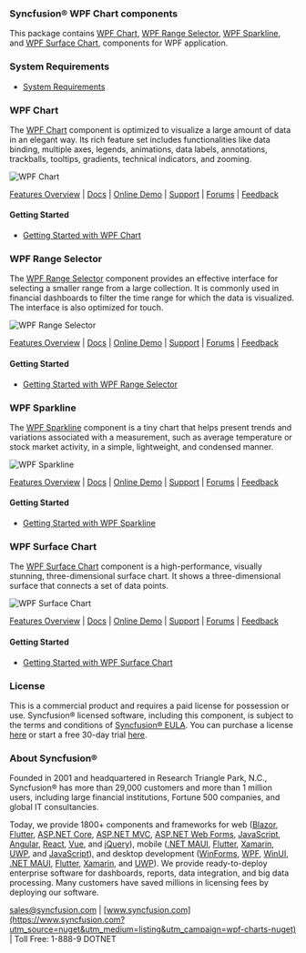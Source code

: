 ### Syncfusion® WPF Chart components
This package contains [WPF Chart](https://www.syncfusion.com/wpf-controls/charts?utm_source=nuget&utm_medium=listing&utm_campaign=wpf-charts-nuget), [WPF Range Selector](https://www.syncfusion.com/wpf-controls/range-selector?utm_source=nuget&utm_medium=listing&utm_campaign=wpf-charts-nuget), [WPF Sparkline](https://www.syncfusion.com/wpf-controls/sparkline?utm_source=nuget&utm_medium=listing&utm_campaign=wpf-charts-nuget), and [WPF Surface Chart](https://www.syncfusion.com/wpf-controls/surface-chart?utm_source=nuget&utm_medium=listing&utm_campaign=wpf-charts-nuget), components for WPF application.

### System Requirements

* [System Requirements](https://help.syncfusion.com/wpf/installation/system-requirements?utm_source=nuget&utm_medium=listing&utm_campaign=wpf-charts-nuget)

### WPF Chart

The [WPF Chart](https://www.syncfusion.com/wpf-controls/charts?utm_source=nuget&utm_medium=listing&utm_campaign=wpf-charts-nuget) component is optimized to visualize a large amount of data in an elegant way. Its rich feature set includes functionalities like data binding, multiple axes, legends, animations, data labels, annotations, trackballs, tooltips, gradients, technical indicators, and zooming.

![WPF Chart](https://cdn.syncfusion.com/nuget-readme/wpf/wpf_chart.png)

[Features Overview](https://www.syncfusion.com/wpf-controls/charts?utm_source=nuget&utm_medium=listing&utm_campaign=wpf-charts-nuget) | [Docs](https://help.syncfusion.com/wpf/charts/getting-started?utm_source=nuget&utm_medium=listing&utm_campaign=wpf-charts-nuget) | [Online Demo](https://github.com/syncfusion/wpf-demos?utm_source=nuget&utm_medium=listing&utm_campaign=wpf-charts-nuget) | [Support](https://support.syncfusion.com/create?utm_source=nuget&utm_medium=listing&utm_campaign=wpf-charts-nuget) | [Forums](https://www.syncfusion.com/forums/wpf?utm_source=nuget&utm_medium=listing&utm_campaign=wpf-charts-nuget) | [Feedback](https://www.syncfusion.com/feedback/wpf?utm_source=nuget&utm_medium=listing&utm_campaign=wpf-charts-nuget)

#### Getting Started

* [Getting Started with WPF Chart](https://help.syncfusion.com/wpf/charts/getting-started?utm_source=nuget&utm_medium=listing&utm_campaign=wpf-charts-nuget)

### WPF Range Selector

The [WPF Range Selector](https://www.syncfusion.com/wpf-controls/range-selector?utm_source=nuget&utm_medium=listing&utm_campaign=wpf-charts-nuget) component provides an effective interface for selecting a smaller range from a large collection. It is commonly used in financial dashboards to filter the time range for which the data is visualized. The interface is also optimized for touch.

![WPF Range Selector](https://cdn.syncfusion.com/nuget-readme/wpf/wpf_range_selector.png)

[Features Overview](https://www.syncfusion.com/wpf-controls/range-selector?utm_source=nuget&utm_medium=listing&utm_campaign=wpf-charts-nuget) | [Docs](https://help.syncfusion.com/wpf/busy-indicator/getting-started?utm_source=nuget&utm_medium=listing&utm_campaign=wpf-charts-nuget) | [Online Demo](https://github.com/syncfusion/wpf-demos?utm_source=nuget&utm_medium=listing&utm_campaign=wpf-charts-nuget) | [Support](https://support.syncfusion.com/create?utm_source=nuget&utm_medium=listing&utm_campaign=wpf-charts-nuget) | [Forums](https://www.syncfusion.com/forums/wpf?utm_source=nuget&utm_medium=listing&utm_campaign=wpf-charts-nuget) | [Feedback](https://www.syncfusion.com/feedback/wpf?utm_source=nuget&utm_medium=listing&utm_campaign=wpf-charts-nuget)

#### Getting Started

* [Getting Started with WPF Range Selector](https://help.syncfusion.com/wpf/busy-indicator/getting-started?utm_source=nuget&utm_medium=listing&utm_campaign=wpf-charts-nuget)

### WPF Sparkline

The [WPF Sparkline](https://www.syncfusion.com/wpf-controls/sparkline?utm_source=nuget&utm_medium=listing&utm_campaign=wpf-charts-nuget) component is a tiny chart that helps present trends and variations associated with a measurement, such as average temperature or stock market activity, in a simple, lightweight, and condensed manner.

![WPF Sparkline](https://cdn.syncfusion.com/nuget-readme/wpf/wpf_sparkline.png)

[Features Overview](https://www.syncfusion.com/wpf-controls/sparkline?utm_source=nuget&utm_medium=listing&utm_campaign=wpf-charts-nuget) | [Docs](https://help.syncfusion.com/wpf/sparkline/getting-started?utm_source=nuget&utm_medium=listing&utm_campaign=wpf-charts-nuget) | [Online Demo](https://github.com/syncfusion/wpf-demos?utm_source=nuget&utm_medium=listing&utm_campaign=wpf-charts-nuget) | [Support](https://support.syncfusion.com/create?utm_source=nuget&utm_medium=listing&utm_campaign=wpf-charts-nuget) | [Forums](https://www.syncfusion.com/forums/wpf?utm_source=nuget&utm_medium=listing&utm_campaign=wpf-charts-nuget) | [Feedback](https://www.syncfusion.com/feedback/wpf?utm_source=nuget&utm_medium=listing&utm_campaign=wpf-charts-nuget)

#### Getting Started

* [Getting Started with WPF Sparkline](https://help.syncfusion.com/wpf/sparkline/getting-started?utm_source=nuget&utm_medium=listing&utm_campaign=wpf-charts-nuget)

### WPF Surface Chart

The [WPF Surface Chart](https://www.syncfusion.com/wpf-controls/surface-chart?utm_source=nuget&utm_medium=listing&utm_campaign=wpf-charts-nuget) component is a high-performance, visually stunning, three-dimensional surface chart. It shows a three-dimensional surface that connects a set of data points.

![WPF Surface Chart](https://cdn.syncfusion.com/nuget-readme/wpf/wpf_surface_chart.png)

[Features Overview](https://www.syncfusion.com/wpf-controls/surface-chart?utm_source=nuget&utm_medium=listing&utm_campaign=wpf-charts-nuget) | [Docs](https://help.syncfusion.com/wpf/surface-chart/getting-started?utm_source=nuget&utm_medium=listing&utm_campaign=wpf-charts-nuget) | [Online Demo](https://github.com/syncfusion/wpf-demos?utm_source=nuget&utm_medium=listing&utm_campaign=wpf-charts-nuget) | [Support](https://support.syncfusion.com/create?utm_source=nuget&utm_medium=listing&utm_campaign=wpf-charts-nuget) | [Forums](https://www.syncfusion.com/forums/wpf?utm_source=nuget&utm_medium=listing&utm_campaign=wpf-charts-nuget) | [Feedback](https://www.syncfusion.com/feedback/wpf?utm_source=nuget&utm_medium=listing&utm_campaign=wpf-charts-nuget)

#### Getting Started

* [Getting Started with WPF Surface Chart](https://help.syncfusion.com/wpf/surface-chart/getting-started?utm_source=nuget&utm_medium=listing&utm_campaign=wpf-charts-nuget)

### License

This is a commercial product and requires a paid license for possession or use. Syncfusion® licensed software, including this component, is subject to the terms and conditions of [Syncfusion® EULA](https://www.syncfusion.com/eula/es/?utm_source=nuget&utm_medium=listing&utm_campaign=wpf-charts-nuget). You can purchase a license [here](https://www.syncfusion.com/sales/products?utm_source=nuget&utm_medium=listing&utm_campaign=wpf-charts-nuget) or start a free 30-day trial [here](https://www.syncfusion.com/account/manage-trials/start-trials?utm_source=nuget&utm_medium=listing&utm_campaign=wpf-charts-nuget).

### About Syncfusion®

Founded in 2001 and headquartered in Research Triangle Park, N.C., Syncfusion® has more than 29,000 customers and more than 1 million users, including large financial institutions, Fortune 500 companies, and global IT consultancies.
 
Today, we provide 1800+ components and frameworks for web ([Blazor](https://www.syncfusion.com/blazor-components?utm_source=nuget&utm_medium=listing&utm_campaign=wpf-charts-nuget), [Flutter](https://www.syncfusion.com/flutter-widgets?utm_source=nuget&utm_medium=listing&utm_campaign=wpf-charts-nuget), [ASP.NET Core](https://www.syncfusion.com/aspnet-core-ui-controls?utm_source=nuget&utm_medium=listing&utm_campaign=wpf-charts-nuget), [ASP.NET MVC](https://www.syncfusion.com/aspnet-mvc-ui-controls?utm_source=nuget&utm_medium=listing&utm_campaign=wpf-charts-nuget), [ASP.NET Web Forms](https://www.syncfusion.com/jquery/aspnet-webforms-ui-controls?utm_source=nuget&utm_medium=listing&utm_campaign=wpf-charts-nuget), [JavaScript](https://www.syncfusion.com/javascript-ui-controls?utm_source=nuget&utm_medium=listing&utm_campaign=wpf-charts-nuget), [Angular](https://www.syncfusion.com/angular-ui-components?utm_source=nuget&utm_medium=listing&utm_campaign=wpf-charts-nuget), [React](https://www.syncfusion.com/react-ui-components?utm_source=nuget&utm_medium=listing&utm_campaign=wpf-charts-nuget), [Vue](https://www.syncfusion.com/vue-ui-components?utm_source=nuget&utm_medium=listing&utm_campaign=wpf-charts-nuget), and [jQuery](https://www.syncfusion.com/jquery-ui-widgets?utm_source=nuget&utm_medium=listing&utm_campaign=wpf-charts-nuget)), mobile ([.NET MAUI](https://www.syncfusion.com/maui-controls?utm_source=nuget&utm_medium=listing&utm_campaign=wpf-charts-nuget), [Flutter](https://www.syncfusion.com/flutter-widgets?utm_source=nuget&utm_medium=listing&utm_campaign=wpf-charts-nuget), [Xamarin](https://www.syncfusion.com/xamarin-ui-controls?utm_source=nuget&utm_medium=listing&utm_campaign=wpf-charts-nuget), [UWP](https://www.syncfusion.com/uwp-ui-controls?utm_source=nuget&utm_medium=listing&utm_campaign=wpf-charts-nuget), and [JavaScript](https://www.syncfusion.com/javascript-ui-controls?utm_source=nuget&utm_medium=listing&utm_campaign=wpf-charts-nuget)), and desktop development ([WinForms](https://www.syncfusion.com/winforms-ui-controls?utm_source=nuget&utm_medium=listing&utm_campaign=wpf-charts-nuget), [WPF](https://www.syncfusion.com/wpf-controls?utm_source=nuget&utm_medium=listing&utm_campaign=wpf-charts-nuget), [WinUI](https://www.syncfusion.com/winui-controls?utm_source=nuget&utm_medium=listing&utm_campaign=wpf-charts-nuget), [.NET MAUI](https://www.syncfusion.com/maui-controls?utm_source=nuget&utm_medium=listing&utm_campaign=wpf-charts-nuget), [Flutter](https://www.syncfusion.com/flutter-widgets?utm_source=nuget&utm_medium=listing&utm_campaign=wpf-charts-nuget), [Xamarin](https://www.syncfusion.com/xamarin-ui-controls?utm_source=nuget&utm_medium=listing&utm_campaign=wpf-charts-nuget), and [UWP](https://www.syncfusion.com/uwp-ui-controls?utm_source=nuget&utm_medium=listing&utm_campaign=wpf-charts-nuget)). We provide ready-to-deploy enterprise software for dashboards, reports, data integration, and big data processing. Many customers have saved millions in licensing fees by deploying our software.

[sales@syncfusion.com](mailto:sales@syncfusion.com?Subject=Syncfusion%20WPF%20Chart%20-%20NuGet) | [www.syncfusion.com](https://www.syncfusion.com?utm_source=nuget&utm_medium=listing&utm_campaign=wpf-charts-nuget) | Toll Free: 1-888-9 DOTNET


